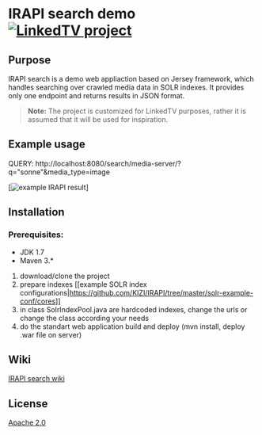 # IRAPI search demo [![LinkedTV project](http://www.linkedtv.eu/wordpress/wp-content/themes/edegree/images/slidespot.jpg)](http://www.linkedtv.eu)

## Purpose
IRAPI search is a demo web appliaction based on Jersey framework, which handles searching over crawled media data in SOLR indexes. It provides only one endpoint and returns results in JSON format.

> **Note:** The project is customized for LinkedTV purposes, rather it is assumed that it will be used for inspiration.

## Example usage
QUERY: http://localhost:8080/search/media-server/?q="sonne"&media_type=image

[![example IRAPI result](todo)]

## Installation
### Prerequisites:
* JDK 1.7
* Maven 3.*

1. download/clone the project
2. prepare indexes [[example SOLR index configurations|https://github.com/KIZI/IRAPI/tree/master/solr-example-conf/cores]]
3. in class SolrIndexPool.java are hardcoded indexes, change the urls or change the class according your needs
4. do the standart web application build and deploy (mvn install, deploy .war file on server)

## Wiki
[IRAPI search wiki](https://github.com/KIZI/IRAPI/wiki/IRAPI-search) 

## License

[Apache 2.0](https://github.com/KIZI/IRAPI/wiki/IRAPI-search)

